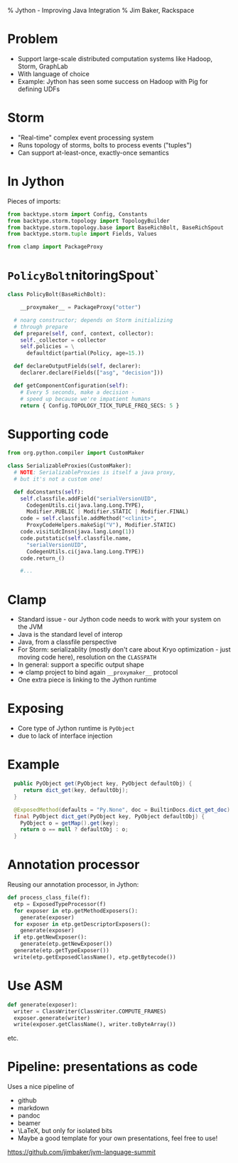 % Jython - Improving Java Integration
% Jim Baker, Rackspace


Problem
=======

* Support large-scale distributed computation systems like Hadoop, Storm, GraphLab
* With language of choice
* Example: Jython has seen some success on Hadoop with Pig for defining UDFs


Storm
=====

* "Real-time" complex event processing system
* Runs topology of storms, bolts to process events ("tuples")
* Can support at-least-once, exactly-once semantics


In Jython
=========

Pieces of imports:

````python
from backtype.storm import Config, Constants
from backtype.storm.topology import TopologyBuilder
from backtype.storm.topology.base import BaseRichBolt, BaseRichSpout
from backtype.storm.tuple import Fields, Values

from clamp import PackageProxy
````

`PolicyBolt`nitoringSpout`
=================

````python
class PolicyBolt(BaseRichBolt):

    __proxymaker__ = PackageProxy("otter")

  # noarg constructor; depends on Storm initializing
  # through prepare
  def prepare(self, conf, context, collector):
    self._collector = collector
    self.policies = \
      defaultdict(partial(Policy, age=15.))

  def declareOutputFields(self, declarer):
    declarer.declare(Fields(["asg", "decision"]))

  def getComponentConfiguration(self):
    # Every 5 seconds, make a decision -
    # speed up because we're impatient humans
    return { Config.TOPOLOGY_TICK_TUPLE_FREQ_SECS: 5 }
````


Supporting code
===============

````python
from org.python.compiler import CustomMaker

class SerializableProxies(CustomMaker):
  # NOTE: SerializableProxies is itself a java proxy,
  # but it's not a custom one!

  def doConstants(self):
    self.classfile.addField("serialVersionUID",
      CodegenUtils.ci(java.lang.Long.TYPE),
      Modifier.PUBLIC | Modifier.STATIC | Modifier.FINAL)
    code = self.classfile.addMethod("<clinit>", 
      ProxyCodeHelpers.makeSig("V"), Modifier.STATIC)
    code.visitLdcInsn(java.lang.Long(1))
    code.putstatic(self.classfile.name, 
      "serialVersionUID",
      CodegenUtils.ci(java.lang.Long.TYPE))
    code.return_()

    #...
````


Clamp
=====

* Standard issue - our Jython code needs to work with your system on the JVM
* Java is the standard level of interop
* Java, from a classfile perspective
* For Storm: serializablity (mostly don't care about Kryo optimization - just moving code here), resolution on the `CLASSPATH`
* In general: support a specific output shape
* => clamp project to bind again `__proxymaker__` protocol
* One extra piece is linking to the Jython runtime


Exposing
========

* Core type of Jython runtime is `PyObject`
* due to lack of interface injection


Example
=======

````java
  public PyObject get(PyObject key, PyObject defaultObj) {
     return dict_get(key, defaultObj);
  }

  @ExposedMethod(defaults = "Py.None", doc = BuiltinDocs.dict_get_doc)
  final PyObject dict_get(PyObject key, PyObject defaultObj) {
    PyObject o = getMap().get(key);
    return o == null ? defaultObj : o;
  }
````


Annotation processor
====================

Reusing our annotation processor, in Jython:

````python
def process_class_file(f):
  etp = ExposedTypeProcessor(f)
  for exposer in etp.getMethodExposers():
    generate(exposer)
  for exposer in etp.getDescriptorExposers():
    generate(exposer)
  if etp.getNewExposer():
    generate(etp.getNewExposer())
  generate(etp.getTypeExposer())
  write(etp.getExposedClassName(), etp.getBytecode())
````

Use ASM
=======

````python
def generate(exposer):
  writer = ClassWriter(ClassWriter.COMPUTE_FRAMES)
  exposer.generate(writer)
  write(exposer.getClassName(), writer.toByteArray()) 
````

etc.


Pipeline: presentations as code
===============================

Uses a nice pipeline of

* github
* markdown
* pandoc
* beamer
* \LaTeX, but only for isolated bits
* Maybe a good template for your own presentations, feel free to use!


https://github.com/jimbaker/jvm-language-summit

